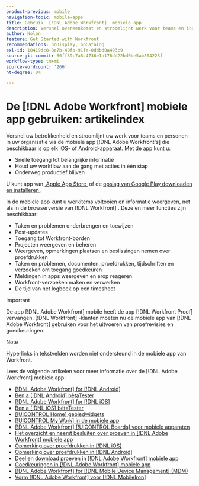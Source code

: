 ```yaml
---
product-previous: mobile
navigation-topic: mobile-apps
title: Gebruik  [!DNL Adobe Workfront]  mobiele app
description: Versnel overeenkomst en stroomlijnt werk voor teams en individuen in uw organisatie door  [!DNL Adobe Workfront's]  mobiele app, beschikbaar op om het even welk iOS of apparaat van Android.
author: Nolan
feature: Get Started with Workfront
recommendations: noDisplay, noCatalog
exl-id: 10419dc8-8e7b-40fb-91fe-0ddbd0a493c9
source-git-commit: 60ff39c7a8c4736e1a176dd22bd0be5ab804223f
workflow-type: tm+mt
source-wordcount: '266'
ht-degree: 0%

---
```


# De [!DNL Adobe Workfront] mobiele app gebruiken: artikelindex

<!-- Audited: 2/2024 -->

Versnel uw betrokkenheid en stroomlijnt uw werk voor teams en personen in uw organisatie via de mobiele app [!DNL Adobe Workfront's] die beschikbaar is op elk iOS- of Android-apparaat. Met de app kunt u:

* Snelle toegang tot belangrijke informatie
* Houd uw workflow aan de gang met acties in één stap
* Onderweg productief blijven

U kunt app van [&#x200B; Apple App Store &#x200B;](https://apps.apple.com/us/app/adobe-workfront/id1033282981) of de [&#x200B; opslag van Google Play downloaden en installeren &#x200B;](https://play.google.com/store/apps/details?id=com.workfront.android.aware).

In de mobiele app kunt u werkitems voltooien en informatie weergeven, net als in de browserversie van [!DNL Workfront] . Deze en meer functies zijn beschikbaar:

* Taken en problemen onderbrengen en toewijzen
* Post-updates
* Toegang tot Workfront-borden
* Projecten weergeven en beheren
* Weergeven, opmerkingen plaatsen en beslissingen nemen over proefdrukken
* Taken en problemen, documenten, proefdrukken, tijdschriften en verzoeken om toegang goedkeuren
* Meldingen in apps weergeven en erop reageren
* Workfront-verzoeken maken en verwerken
* De tijd van het logboek op een timesheet

>[!IMPORTANT]
>
>De app [!DNL Adobe Workfront] mobile heeft de app [!DNL Workfront Proof] vervangen. [!DNL Workfront] -klanten moeten nu de mobiele app van [!DNL Adobe Workfront] gebruiken voor het uitvoeren van proefrevisies en goedkeuringen.

>[!NOTE]
>
>Hyperlinks in tekstvelden worden niet ondersteund in de mobiele app van Workfront.

Lees de volgende artikelen voor meer informatie over de [!DNL Adobe Workfront] mobiele app:

* [[!DNL Adobe Workfront] for  [!DNL Android]](../../../workfront-basics/mobile-apps/using-the-workfront-mobile-app/workfront-for-android.md)
* [Ben a [!DNL Android]  bètaTester](../../../workfront-basics/mobile-apps/using-the-workfront-mobile-app/android-beta-tester.md)
* [[!DNL Adobe Workfront] for  [!DNL iOS]](../../../workfront-basics/mobile-apps/using-the-workfront-mobile-app/workfront-for-ios.md)
* [Ben a [!DNL iOS]  bètaTester](../../../workfront-basics/mobile-apps/using-the-workfront-mobile-app/ios-beta-tester.md)
* [[!UICONTROL Home] gebiedwidgets](../../../workfront-basics/mobile-apps/using-the-workfront-mobile-app/home-area-widgets-mobile.md)
* [[!UICONTROL My Work] in de mobiele app](../../../workfront-basics/mobile-apps/using-the-workfront-mobile-app/my-work-section-mobile.md)
* [[!DNL Adobe Workfront] [!UICONTROL Boards] voor mobiele apparaten](/help/quicksilver/workfront-basics/mobile-apps/using-the-workfront-mobile-app/mobile-boards.md)
* [Het overzicht en neemt besluiten over proeven in  [!DNL Adobe Workfront]  mobiele app](../../../workfront-basics/mobile-apps/using-the-workfront-mobile-app/work-with-proofs-in-mobile-app.md)
* [Opmerking over proefdrukken in  [!DNL iOS]](../../../workfront-basics/mobile-apps/using-the-workfront-mobile-app/comment-on-proofs-ios.md)
* [Opmerking over proefdrukken in  [!DNL Android]](../../../workfront-basics/mobile-apps/using-the-workfront-mobile-app/comment-on-proofs-android.md)
* [Deel en download proeven in  [!DNL Adobe Workfront]  mobiele app](../../../workfront-basics/mobile-apps/using-the-workfront-mobile-app/share-proofs-mobile.md)
* [Goedkeuringen in  [!DNL Adobe Workfront]  mobiele app](../../../workfront-basics/mobile-apps/using-the-workfront-mobile-app/approvals-in-mobile-app.md)
* [[!DNL Adobe Workfront] for  [!DNL Mobile Device Management]  (MDM)](../../../workfront-basics/mobile-apps/using-the-workfront-mobile-app/wf-mdm.md)
* [Vorm  [!DNL Adobe Workfront]  voor  [!DNL MobileIron]](../../../workfront-basics/mobile-apps/using-the-workfront-mobile-app/wf-mobileiron-configs.md)

